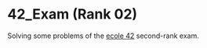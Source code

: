 # 42_Exam (Rank 02)

Solving some problems of the [ecole 42](https://www.42network.org/) second-rank exam.

